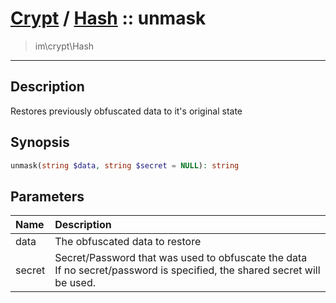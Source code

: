 # [Crypt](crypt.md) / [Hash](crypt-Hash.md) :: unmask
 > im\crypt\Hash
____

## Description
Restores previously obfuscated data to it's original state

## Synopsis
```php
unmask(string $data, string $secret = NULL): string
```

## Parameters
| Name | Description |
| :--- | :---------- |
| data | The obfuscated data to restore |
| secret | Secret/Password that was used to obfuscate the data<br />If no secret/password is specified, the shared secret will be used. |
